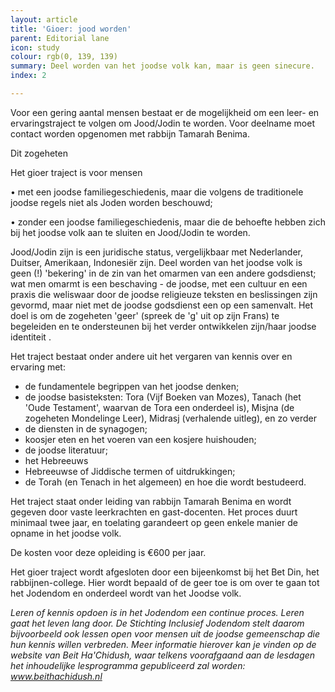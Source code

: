 ```yaml
---
layout: article
title: 'Gioer: jood worden'
parent: Editorial lane
icon: study
colour: rgb(0, 139, 139)
summary: Deel worden van het joodse volk kan, maar is geen sinecure.
index: 2

---
```

Voor een gering aantal mensen bestaat er de mogelijkheid om een leer- en ervaringstraject te volgen om Jood/Jodin te worden. Voor deelname moet contact worden opgenomen met rabbijn Tamarah Benima.

Dit zogeheten 

Het gioer traject is voor mensen 

• met een joodse familiegeschiedenis, maar die volgens de traditionele joodse regels niet als Joden worden beschouwd;

• zonder een joodse familiegeschiedenis, maar die de behoefte hebben zich bij het joodse volk aan te sluiten en Jood/Jodin te worden.

Jood/Jodin zijn is een juridische status, vergelijkbaar met Nederlander, Duitser, Amerikaan, Indonesiër zijn. Deel worden van het joodse volk is geen (!) 'bekering' in de zin van het omarmen van een andere godsdienst; wat men omarmt is een beschaving - de joodse, met een cultuur en een praxis die weliswaar door de joodse religieuze teksten en beslissingen zijn gevormd, maar niet met de joodse godsdienst een op een samenvalt. Het doel is om de zogeheten 'geer' (spreek de 'g' uit op zijn Frans) te begeleiden en te ondersteunen bij het verder ontwikkelen zijn/haar joodse identiteit .

Het traject bestaat onder andere uit het vergaren van kennis over en ervaring met:

* de fundamentele begrippen van het joodse denken;
* de joodse basisteksten: Tora (Vijf Boeken van Mozes), Tanach (het 'Oude Testament', waarvan de Tora een onderdeel is), Misjna (de zogeheten Mondelinge Leer), Midrasj (verhalende uitleg), en zo verder
* de diensten in de synagogen;
* koosjer eten en het voeren van een kosjere huishouden;
* de joodse literatuur;
* het Hebreeuws
* Hebreeuwse of Jiddische termen of uitdrukkingen;
* de Torah (en Tenach in het algemeen) en hoe die wordt bestudeerd.

Het traject staat onder leiding van rabbijn Tamarah Benima en wordt gegeven door  vaste leerkrachten en gast-docenten. Het proces duurt minimaal twee jaar, en toelating garandeert op geen enkele manier de opname in het joodse volk.

De kosten voor deze opleiding is €600 per jaar.

Het gioer traject wordt afgesloten door een bijeenkomst bij het Bet Din, het rabbijnen-college. Hier wordt bepaald of de geer toe is om over te gaan tot het Jodendom en onderdeel wordt van het Joodse volk.

_Leren of kennis opdoen is in het Jodendom een continue proces. Leren gaat het leven lang door. De Stichting Inclusief Jodendom stelt daarom bijvoorbeeld ook lessen open voor mensen uit de joodse gemeenschap die hun kennis willen verbreden. Meer informatie hierover kan je vinden op de website van Beit Ha'Chidush, waar telkens voorafgaand aan de lesdagen het inhoudelijke lesprogramma gepubliceerd zal worden: www.beithachidush.nl_